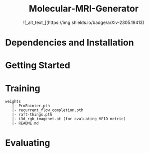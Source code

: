 <div align="center">
<h1>Molecular-MRI-Generator</h1>
<div>
    ![_alt_text_](https://img.shields.io/badge/arXiv-2305.19413)
</div>
</div>

# Dependencies and Installation


# Getting Started


# Training
```
weights
   |- ProPainter.pth
   |- recurrent_flow_completion.pth
   |- raft-things.pth
   |- i3d_rgb_imagenet.pt (for evaluating VFID metric)
   |- README.md
```

# Evaluating
